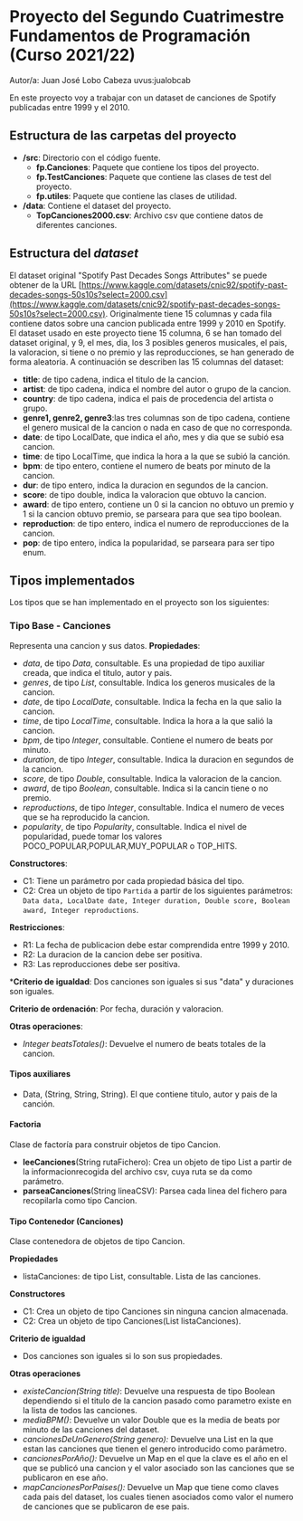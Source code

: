 # Proyecto del Segundo Cuatrimestre Fundamentos de Programación (Curso 2021/22)
Autor/a: Juan José Lobo Cabeza   uvus:jualobcab

En este proyecto voy a trabajar con un dataset de canciones de Spotify publicadas entre 1999 y el 2010.

## Estructura de las carpetas del proyecto

* **/src**: Directorio con el código fuente.
  * **fp.Canciones**: Paquete que contiene los tipos del proyecto.
  * **fp.TestCanciones**: Paquete que contiene las clases de test del proyecto.
  * **fp.utiles**:  Paquete que contiene las clases de utilidad. 
* **/data**: Contiene el dataset del proyecto.
    * **TopCanciones2000.csv**: Archivo csv que contiene datos de diferentes canciones.
    
## Estructura del *dataset*

El dataset original "Spotify Past Decades Songs Attributes" se puede obtener de la URL [https://www.kaggle.com/datasets/cnic92/spotify-past-decades-songs-50s10s?select=2000.csv](https://www.kaggle.com/datasets/cnic92/spotify-past-decades-songs-50s10s?select=2000.csv). Originalmente tiene 15 columnas y cada fila contiene datos sobre una cancion publicada entre 1999 y 2010 en Spotify. El dataset usado en este proyecto tiene 15 columna, 6 se han tomado del dataset original, y 9, el mes, dia, los 3 posibles generos musicales, el pais, la valoracion, si tiene o no premio y las reproducciones, se han generado de forma aleatoria. A continuación se describen las 15 columnas del dataset:

* **title**: de tipo cadena,  indica el titulo de la cancion.
* **artist**: de tipo cadena, indica el nombre del autor o grupo de la cancion.
* **country**: de tipo cadena, indica el pais de procedencia del artista o grupo.
* **genre1, genre2, genre3**:las tres columnas son de tipo cadena, contiene el genero musical de la cancion o nada en caso de que no corresponda.
* **date**: de tipo LocalDate, que indica el año, mes y dia que se subió esa cancion.
* **time**: de tipo LocalTime, que indica la hora a la que se subió la canción.
* **bpm**: de tipo entero, contiene el numero de beats por minuto de la cancion.
* **dur**: de tipo entero, indica la duracion en segundos de la cancion. 
* **score**: de tipo double, indica la valoracion que obtuvo la cancion.
* **award**: de tipo entero, contiene un 0 si la cancion no obtuvo un premio y 1 si la cancion obtuvo premio, se parseara para que sea tipo boolean.
* **reproduction**: de tipo entero, indica el numero de reproducciones de la cancion.
* **pop**: de tipo entero, indica la popularidad, se parseara para ser tipo enum.

## Tipos implementados

Los tipos que se han implementado en el proyecto son los siguientes:

### Tipo Base - Canciones
Representa una cancion y sus datos.
**Propiedades**:

- _data_, de tipo _Data_, consultable. Es una propiedad de tipo auxiliar creada, que indica el titulo, autor y pais. 
- _genres_, de tipo _List<String>_, consultable. Indica los generos musicales de la cancion.
- _date_, de tipo _LocalDate_, consultable. Indica la fecha en la que salio la cancion.
- _time_, de tipo _LocalTime_, consultable. Indica la hora a la que salió la cancion.
- _bpm_, de tipo _Integer_, consultable. Contiene el numero de beats por minuto.
- _duration_, de tipo _Integer_, consultable. Indica la duracion en segundos de la cancion.
- _score_, de tipo _Double_, consultable. Indica la valoracion de la cancion.
- _award_, de tipo _Boolean_, consultable. Indica si la cancin tiene o no premio.
- _reproductions_, de tipo _Integer_, consultable. Indica el numero de veces que se ha reproducido la cancion.
- _popularity_, de tipo _Popularity_, consultable. Indica el nivel de popularidad, puede tomar los valores POCO_POPULAR,POPULAR,MUY_POPULAR o TOP_HITS.



**Constructores**: 

- C1: Tiene un parámetro por cada propiedad básica del tipo.
- C2: Crea un objeto de tipo ```Partida``` a partir de los siguientes parámetros: ```Data data, LocalDate date, Integer duration, Double score, Boolean award, Integer reproductions```.

**Restricciones**:
 
- R1: La fecha de publicacion debe estar comprendida entre 1999 y 2010.
- R2: La duracion de la cancion debe ser positiva.
- R3: Las reproducciones debe ser positiva.

***Criterio de igualdad**: Dos canciones son iguales si sus "data" y duraciones son iguales.

**Criterio de ordenación**: Por fecha, duración y valoracion.

**Otras operaciones**:

- _Integer beatsTotales()_: Devuelve el numero de beats totales de la cancion.

#### Tipos auxiliares

- Data, (String, String, String). El que contiene titulo, autor y pais de la canción.

#### Factoria
Clase de factoría para construir objetos de tipo Cancion.

* **leeCanciones**(String rutaFichero): Crea un objeto de tipo List a partir de la informacionrecogida del archivo csv, cuya ruta se da como parámetro.
* **parseaCanciones**(String lineaCSV): Parsea cada linea del fichero para recopilarla como tipo Cancion.

#### Tipo Contenedor (Canciones)
Clase contenedora de objetos de tipo Cancion.

**Propiedades**
* listaCanciones: de tipo List, consultable. Lista de las canciones.

**Constructores**
* C1: Crea un objeto de tipo Canciones sin ninguna cancion almacenada.
* C2: Crea un objeto de tipo Canciones(List listaCanciones).

**Criterio de igualdad**
* Dos canciones son iguales si lo son sus propiedades.

**Otras operaciones**
* _existeCancion(String title)_: Devuelve una respuesta de tipo Boolean dependiendo si el titulo de la cancion pasado como parametro existe en la lista de todos las canciones.
* _mediaBPM()_: Devuelve un valor Double que es la media de beats por minuto de las canciones del dataset.
* _cancionesDeUnGenero(String genero):_ Devuelve una List en la que estan las canciones que tienen el genero introducido como parámetro.
* _cancionesPorAño():_ Devuelve un Map en el que la clave es el año en el que se publicó una cancion y el valor asociado son las canciones que se publicaron en ese año.
* _mapCancionesPorPaises():_ Devuelve un Map que tiene como claves cada pais del dataset, los cuales tienen asociados como valor el numero de canciones que se publicaron de ese pais.
